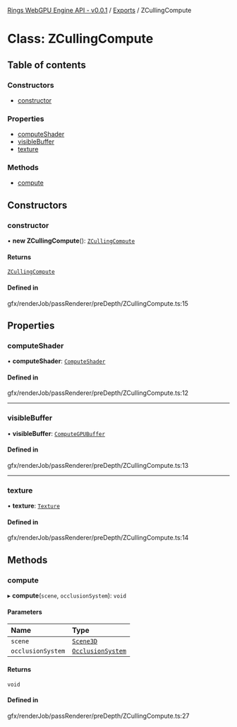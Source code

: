 [Rings WebGPU Engine API - v0.0.1](../README.md) / [Exports](../modules.md) / ZCullingCompute

# Class: ZCullingCompute

## Table of contents

### Constructors

- [constructor](ZCullingCompute.md#constructor)

### Properties

- [computeShader](ZCullingCompute.md#computeshader)
- [visibleBuffer](ZCullingCompute.md#visiblebuffer)
- [texture](ZCullingCompute.md#texture)

### Methods

- [compute](ZCullingCompute.md#compute)

## Constructors

### constructor

• **new ZCullingCompute**(): [`ZCullingCompute`](ZCullingCompute.md)

#### Returns

[`ZCullingCompute`](ZCullingCompute.md)

#### Defined in

gfx/renderJob/passRenderer/preDepth/ZCullingCompute.ts:15

## Properties

### computeShader

• **computeShader**: [`ComputeShader`](ComputeShader.md)

#### Defined in

gfx/renderJob/passRenderer/preDepth/ZCullingCompute.ts:12

___

### visibleBuffer

• **visibleBuffer**: [`ComputeGPUBuffer`](ComputeGPUBuffer.md)

#### Defined in

gfx/renderJob/passRenderer/preDepth/ZCullingCompute.ts:13

___

### texture

• **texture**: [`Texture`](Texture.md)

#### Defined in

gfx/renderJob/passRenderer/preDepth/ZCullingCompute.ts:14

## Methods

### compute

▸ **compute**(`scene`, `occlusionSystem`): `void`

#### Parameters

| Name | Type |
| :------ | :------ |
| `scene` | [`Scene3D`](Scene3D.md) |
| `occlusionSystem` | [`OcclusionSystem`](OcclusionSystem.md) |

#### Returns

`void`

#### Defined in

gfx/renderJob/passRenderer/preDepth/ZCullingCompute.ts:27
